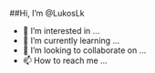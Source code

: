 ##Hi, I’m @LukosLk
- 👀 I’m interested in ...
- 🌱 I’m currently learning ...
- 💞️ I’m looking to collaborate on ...
- 📫 How to reach me ...


<!---
LukosLk/LukosLk is a ✨ special ✨ repository because its `README.md` (this file) appears on your GitHub profile.
You can click the Preview link to take a look at your changes.
--->
